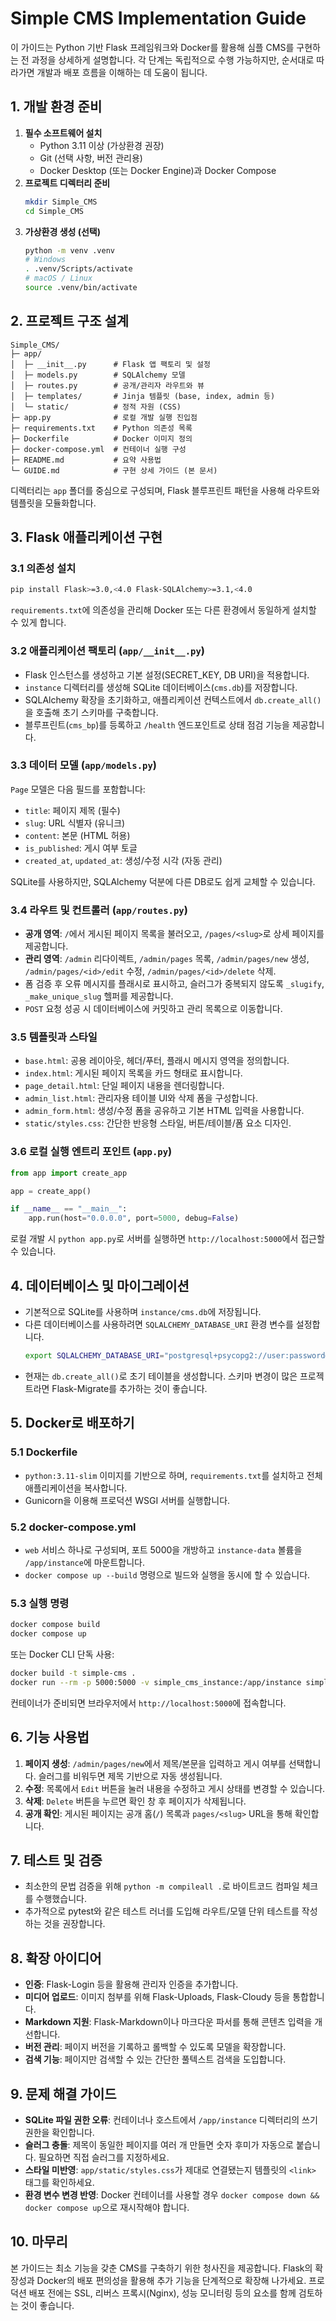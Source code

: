 ﻿# Simple CMS Implementation Guide

이 가이드는 Python 기반 Flask 프레임워크와 Docker를 활용해 심플 CMS를 구현하는 전 과정을 상세하게 설명합니다. 각 단계는 독립적으로 수행 가능하지만, 순서대로 따라가면 개발과 배포 흐름을 이해하는 데 도움이 됩니다.

## 1. 개발 환경 준비

1. **필수 소프트웨어 설치**
   - Python 3.11 이상 (가상환경 권장)
   - Git (선택 사항, 버전 관리용)
   - Docker Desktop (또는 Docker Engine)과 Docker Compose
2. **프로젝트 디렉터리 준비**
   ```bash
   mkdir Simple_CMS
   cd Simple_CMS
   ```
3. **가상환경 생성 (선택)**
   ```bash
   python -m venv .venv
   # Windows
   . .venv/Scripts/activate
   # macOS / Linux
   source .venv/bin/activate
   ```

## 2. 프로젝트 구조 설계

```
Simple_CMS/
├─ app/
│  ├─ __init__.py      # Flask 앱 팩토리 및 설정
│  ├─ models.py        # SQLAlchemy 모델
│  ├─ routes.py        # 공개/관리자 라우트와 뷰
│  ├─ templates/       # Jinja 템플릿 (base, index, admin 등)
│  └─ static/          # 정적 자원 (CSS)
├─ app.py              # 로컬 개발 실행 진입점
├─ requirements.txt    # Python 의존성 목록
├─ Dockerfile          # Docker 이미지 정의
├─ docker-compose.yml  # 컨테이너 실행 구성
├─ README.md           # 요약 사용법
└─ GUIDE.md            # 구현 상세 가이드 (본 문서)
```

디렉터리는 `app` 폴더를 중심으로 구성되며, Flask 블루프린트 패턴을 사용해 라우트와 템플릿을 모듈화합니다.

## 3. Flask 애플리케이션 구현

### 3.1 의존성 설치

```bash
pip install Flask>=3.0,<4.0 Flask-SQLAlchemy>=3.1,<4.0
```
`requirements.txt`에 의존성을 관리해 Docker 또는 다른 환경에서 동일하게 설치할 수 있게 합니다.

### 3.2 애플리케이션 팩토리 (`app/__init__.py`)

- Flask 인스턴스를 생성하고 기본 설정(SECRET_KEY, DB URI)을 적용합니다.
- `instance` 디렉터리를 생성해 SQLite 데이터베이스(`cms.db`)를 저장합니다.
- SQLAlchemy 확장을 초기화하고, 애플리케이션 컨텍스트에서 `db.create_all()`을 호출해 초기 스키마를 구축합니다.
- 블루프린트(`cms_bp`)를 등록하고 `/health` 엔드포인트로 상태 점검 기능을 제공합니다.

### 3.3 데이터 모델 (`app/models.py`)

`Page` 모델은 다음 필드를 포함합니다:
- `title`: 페이지 제목 (필수)
- `slug`: URL 식별자 (유니크)
- `content`: 본문 (HTML 허용)
- `is_published`: 게시 여부 토글
- `created_at`, `updated_at`: 생성/수정 시각 (자동 관리)

SQLite를 사용하지만, SQLAlchemy 덕분에 다른 DB로도 쉽게 교체할 수 있습니다.

### 3.4 라우트 및 컨트롤러 (`app/routes.py`)

- **공개 영역**: `/`에서 게시된 페이지 목록을 불러오고, `/pages/<slug>`로 상세 페이지를 제공합니다.
- **관리 영역**: `/admin` 리다이렉트, `/admin/pages` 목록, `/admin/pages/new` 생성, `/admin/pages/<id>/edit` 수정, `/admin/pages/<id>/delete` 삭제.
- 폼 검증 후 오류 메시지를 플래시로 표시하고, 슬러그가 중복되지 않도록 `_slugify`, `_make_unique_slug` 헬퍼를 제공합니다.
- `POST` 요청 성공 시 데이터베이스에 커밋하고 관리 목록으로 이동합니다.

### 3.5 템플릿과 스타일

- `base.html`: 공용 레이아웃, 헤더/푸터, 플래시 메시지 영역을 정의합니다.
- `index.html`: 게시된 페이지 목록을 카드 형태로 표시합니다.
- `page_detail.html`: 단일 페이지 내용을 렌더링합니다.
- `admin_list.html`: 관리자용 테이블 UI와 삭제 폼을 구성합니다.
- `admin_form.html`: 생성/수정 폼을 공유하고 기본 HTML 입력을 사용합니다.
- `static/styles.css`: 간단한 반응형 스타일, 버튼/테이블/폼 요소 디자인.

### 3.6 로컬 실행 엔트리 포인트 (`app.py`)

```python
from app import create_app

app = create_app()

if __name__ == "__main__":
    app.run(host="0.0.0.0", port=5000, debug=False)
```

로컬 개발 시 `python app.py`로 서버를 실행하면 `http://localhost:5000`에서 접근할 수 있습니다.

## 4. 데이터베이스 및 마이그레이션

- 기본적으로 SQLite를 사용하며 `instance/cms.db`에 저장됩니다.
- 다른 데이터베이스를 사용하려면 `SQLALCHEMY_DATABASE_URI` 환경 변수를 설정합니다.
  ```bash
  export SQLALCHEMY_DATABASE_URI="postgresql+psycopg2://user:password@host/db"
  ```
- 현재는 `db.create_all()`로 초기 테이블을 생성합니다. 스키마 변경이 많은 프로젝트라면 Flask-Migrate를 추가하는 것이 좋습니다.

## 5. Docker로 배포하기

### 5.1 Dockerfile

- `python:3.11-slim` 이미지를 기반으로 하며, `requirements.txt`를 설치하고 전체 애플리케이션을 복사합니다.
- Gunicorn을 이용해 프로덕션 WSGI 서버를 실행합니다.

### 5.2 docker-compose.yml

- `web` 서비스 하나로 구성되며, 포트 5000을 개방하고 `instance-data` 볼륨을 `/app/instance`에 마운트합니다.
- `docker compose up --build` 명령으로 빌드와 실행을 동시에 할 수 있습니다.

### 5.3 실행 명령

```bash
docker compose build
docker compose up
```
또는 Docker CLI 단독 사용:
```bash
docker build -t simple-cms .
docker run --rm -p 5000:5000 -v simple_cms_instance:/app/instance simple-cms
```

컨테이너가 준비되면 브라우저에서 `http://localhost:5000`에 접속합니다.

## 6. 기능 사용법

1. **페이지 생성**: `/admin/pages/new`에서 제목/본문을 입력하고 게시 여부를 선택합니다. 슬러그를 비워두면 제목 기반으로 자동 생성됩니다.
2. **수정**: 목록에서 `Edit` 버튼을 눌러 내용을 수정하고 게시 상태를 변경할 수 있습니다.
3. **삭제**: `Delete` 버튼을 누르면 확인 창 후 페이지가 삭제됩니다.
4. **공개 확인**: 게시된 페이지는 공개 홈(`/`) 목록과 `pages/<slug>` URL을 통해 확인합니다.

## 7. 테스트 및 검증

- 최소한의 문법 검증을 위해 `python -m compileall .`로 바이트코드 컴파일 체크를 수행했습니다.
- 추가적으로 pytest와 같은 테스트 러너를 도입해 라우트/모델 단위 테스트를 작성하는 것을 권장합니다.

## 8. 확장 아이디어

- **인증**: Flask-Login 등을 활용해 관리자 인증을 추가합니다.
- **미디어 업로드**: 이미지 첨부를 위해 Flask-Uploads, Flask-Cloudy 등을 통합합니다.
- **Markdown 지원**: Flask-Markdown이나 마크다운 파서를 통해 콘텐츠 입력을 개선합니다.
- **버전 관리**: 페이지 버전을 기록하고 롤백할 수 있도록 모델을 확장합니다.
- **검색 기능**: 페이지만 검색할 수 있는 간단한 풀텍스트 검색을 도입합니다.

## 9. 문제 해결 가이드

- **SQLite 파일 권한 오류**: 컨테이너나 호스트에서 `/app/instance` 디렉터리의 쓰기 권한을 확인합니다.
- **슬러그 충돌**: 제목이 동일한 페이지를 여러 개 만들면 숫자 후미가 자동으로 붙습니다. 필요하면 직접 슬러그를 지정하세요.
- **스타일 미반영**: `app/static/styles.css`가 제대로 연결됐는지 템플릿의 `<link>` 태그를 확인하세요.
- **환경 변수 변경 반영**: Docker 컨테이너를 사용할 경우 `docker compose down && docker compose up`으로 재시작해야 합니다.

## 10. 마무리

본 가이드는 최소 기능을 갖춘 CMS를 구축하기 위한 청사진을 제공합니다. Flask의 확장성과 Docker의 배포 편의성을 활용해 추가 기능을 단계적으로 확장해 나가세요. 프로덕션 배포 전에는 SSL, 리버스 프록시(Nginx), 성능 모니터링 등의 요소를 함께 검토하는 것이 좋습니다.
